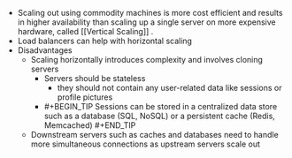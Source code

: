 - Scaling out using commodity machines is more cost efficient and results in higher availability than scaling up a single server on more expensive hardware, called [[Vertical Scaling]] .
- Load balancers can help with horizontal scaling
- Disadvantages
	- Scaling horizontally introduces <span class="hl-neutral-01">complexity and involves cloning servers</span>
		- Servers should be <span class="hl-neutral-01">stateless</span>
			- they should not contain any user-related data like sessions or profile pictures
		- #+BEGIN_TIP
		  Sessions can be stored in a centralized data store such as a database (SQL, NoSQL) or a persistent cache (Redis, Memcached)
		  #+END_TIP
	- Downstream servers such as caches and databases need to handle more simultaneous connections as upstream servers scale out